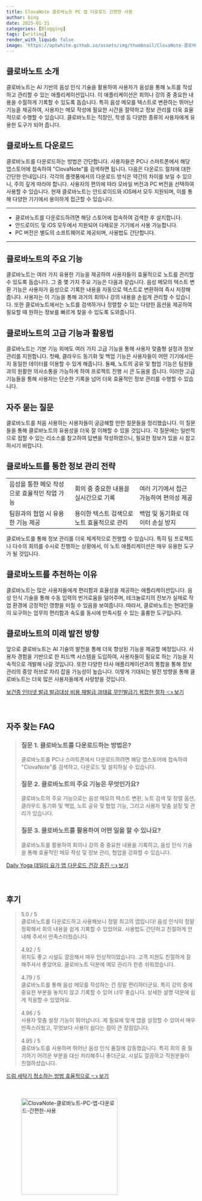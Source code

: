 ```yaml
---
title: ClovaNote 클로바노트 PC 앱 다운로드 간편한 사용
author: bing
date: 2025-01-31
categories: [Blogging]
tags: [writing]
render_with_liquid: false
image: 'https://aptwhite.github.io/assets/img/thumbnail/ClovaNote-클로바노트-PC-앱-다운로드-간편한-사용.webp'
---
```



<h2 id='클로바노트_소개'>클로바노트 소개</h2>

<p>클로바노트는 AI 기반의 음성 인식 기술을 활용하여 사용자가 음성을 통해 노트를 작성하고 관리할 수 있는 애플리케이션입니다. 이 애플리케이션은 회의나 강의 중 중요한 내용을 수월하게 기록할 수 있도록 돕습니다. 특히 음성 메모를 텍스트로 변환하는 뛰어난 기능을 제공하여, 사용자는 메모 작성에 필요한 시간을 절약하고 정보 관리를 더욱 효율적으로 수행할 수 있습니다. 클로바노트는 직장인, 학생 등 다양한 종류의 사용자에게 유용한 도구가 되어 줍니다.</p>

<h2 id='클로바노트_다운로드'>클로바노트 다운로드</h2>

<p>클로바노트를 다운로드하는 방법은 간단합니다. 사용자들은 PC나 스마트폰에서 해당 앱스토어에 접속하여 "ClovaNote"를 검색하면 됩니다. 다음은 다운로드 절차에 대한 간단한 안내입니다. 각각의 플랫폼에서의 다운로드 방식은 약간의 차이를 보일 수 있으니, 주의 깊게 따라야 합니다. 사용자의 편의에 따라 모바일 버전과 PC 버전을 선택하여 사용할 수 있습니다. 현재 클로바노트는 안드로이드와 iOS에서 모두 지원되며, 이를 통해 다양한 기기에서 용이하게 접근할 수 있습니다.</p>

<hr />

<ul>
    <li>클로바노트를 다운로드하려면 해당 스토어에 접속하여 검색한 후 설치합니다.</li>
    <li>안드로이드 및 iOS 모두에서 지원되어 다채로운 기기에서 사용 가능합니다.</li>
    <li>PC 버전은 별도의 소프트웨어로 제공되며, 사용법도 간단합니다.</li>
</ul>

<hr />

<h2 id='클로바노트_기능'>클로바노트의 주요 기능</h2>

<p>클로바노트는 여러 가지 유용한 기능을 제공하여 사용자들이 효율적으로 노트를 관리할 수 있도록 돕습니다. 그 중 몇 가지 주요 기능은 다음과 같습니다. 음성 메모의 텍스트 변환 기능은 사용자가 음성으로 기록한 내용을 자동으로 텍스트로 변환하여 즉시 저장해 줍니다. 사용자는 이 기능을 통해 과거의 회의나 강의 내용을 손쉽게 관리할 수 있습니다. 또한 클로바노트에서는 노트를 검색하거나 정렬할 수 있는 다양한 옵션을 제공하여 필요할 때 원하는 정보를 빠르게 찾을 수 있도록 도와줍니다.</p>

<h2 id='클로바노트_고급기능'>클로바노트의 고급 기능과 활용법</h2>

<p>클로바노트는 기본 기능 외에도 여러 가지 고급 기능을 통해 사용자 맞춤형 설정과 정보 관리를 지원합니다. 첫째, 클라우드 동기화 및 백업 기능은 사용자들이 어떤 기기에서든지 동일한 데이터를 이용할 수 있게 해줍니다. 둘째, 노트의 공유 및 협업 기능은 팀원들과의 원활한 의사소통을 가능하게 하여 프로젝트 진행 시 큰 도움을 줍니다. 이러한 고급 기능들을 통해 사용자는 단순한 기록을 넘어 더욱 효율적인 정보 관리를 수행할 수 있습니다.</p>

<h2 id='자주_묻는_질문'>자주 묻는 질문</h2>

<p>클로바노트를 처음 사용하는 사용자들이 궁금해할 만한 질문들을 정리했습니다. 이 질문들을 통해 클로바노트의 유용성을 더욱 잘 이해할 수 있을 것입니다. 각 질문에는 일반적으로 접할 수 있는 리소스를 참고하여 답변을 작성하였으니, 필요한 정보가 있을 시 참고하시기 바랍니다.</p>

<h2 id='클로바노트_사용_팁'>클로바노트를 통한 정보 관리 전략</h2>

<table>
    <tr>
        <td>음성을 통한 메모 작성으로 효율적인 작업 가능</td>
        <td>회의 중 중요한 내용을 실시간으로 기록</td>
        <td>여러 기기에서 접근 가능하여 편의성 제공</td>
    </tr>
    <tr>
        <td>팀원과의 협업 시 유용한 기능 제공</td>
        <td>용이한 텍스트 검색으로 노트 효율적으로 관리</td>
        <td>백업 및 동기화로 데이터 손실 방지</td>
    </tr>
</table>

<p>클로바노트를 통해 정보 관리를 더욱 체계적으로 진행할 수 있습니다. 특히 팀 프로젝트나 다수의 회의를 수시로 진행하는 상황에서, 이 노트 애플리케이션은 매우 유용한 도구가 될 것입니다.</p>

<h2 id='클로바노트_추천'>클로바노트를 추천하는 이유</h2>

<p>클로바노트는 많은 사용자들에게 편리함과 효율성을 제공하는 애플리케이션입니다. 음성 인식 기술을 통해 수동 입력의 번거로움을 덜어주며, 테크놀로지의 진보가 실제로 작업 환경에 긍정적인 영향을 미칠 수 있음을 보여줍니다. 따라서, 클로바노트는 현대인들이 요구하는 업무의 편리함과 속도를 동시에 만족시킬 수 있는 훌륭한 도구입니다.</p>

<h2 id='클로바노트_미래'>클로바노트의 미래 발전 방향</h2>

<p>앞으로 클로바노트는 AI 기술의 발전을 통해 더욱 향상된 기능을 제공할 예정입니다. 사용자 경험을 기반으로 한 피드백 시스템을 도입하여, 사용자들이 필요로 하는 기능을 지속적으로 개발해 나갈 것입니다. 또한 다양한 타사 애플리케이션과의 통합을 통해 정보 관리의 중앙 허브로 자리 잡을 가능성이 높습니다. 이렇게 기대되는 발전 방향을 통해 클로바노트는 더욱 많은 사용자들에게 사랑받을 것입니다.</p>


<p><a class="click-button" title="보건증 인터넷 발급 발급대상 비용 재발급 과태료 무인발급기 복잡한 절차" href="https://aptwhite.github.io/posts/%EB%B3%B4%EA%B1%B4%EC%A6%9D-%EC%9D%B8%ED%84%B0%EB%84%B7-%EB%B0%9C%EA%B8%89-%EB%B0%9C%EA%B8%89%EB%8C%80%EC%83%81-%EB%B9%84%EC%9A%A9-%EC%9E%AC%EB%B0%9C%EA%B8%89-%EA%B3%BC%ED%83%9C%EB%A3%8C-%EB%AC%B4%EC%9D%B8%EB%B0%9C%EA%B8%89%EA%B8%B0-%EB%B3%B5%EC%9E%A1%ED%95%9C-%EC%A0%88%EC%B0%A8/" rel="dofollow">보건증 인터넷 발급 발급대상 비용 재발급 과태료 무인발급기 복잡한 절차 👈 보기</a></p><br>
<h2 id='자주_찾는_FAQ'>자주 찾는 FAQ</h2>
<div itemscope="" itemtype="https://schema.org/FAQPage"> 
<blockquote> 
<div itemscope="" itemprop="mainEntity" itemtype="https://schema.org/Question"> 
<h3 itemprop="name">질문 1. 클로바노트를 다운로드하는 방법은?</h3> 
<div itemscope="" itemprop="acceptedAnswer" itemtype="https://schema.org/Answer"> 
<span itemprop="text"> 
<p>클로바노트를 PC나 스마트폰에서 다운로드하려면 해당 앱스토어에 접속하여 "ClovaNote"를 검색하고, 다운로드 및 설치하실 수 있습니다.</p> 
</span> 
</div> 
</div> 
<div itemscope="" itemprop="mainEntity" itemtype="https://schema.org/Question"> 
<h3 itemprop="name">질문 2. 클로바노트의 주요 기능은 무엇인가요?</h3> 
<div itemscope="" itemprop="acceptedAnswer" itemtype="https://schema.org/Answer"> 
<span itemprop="text"> 
<p>클로바노트의 주요 기능으로는 음성 메모의 텍스트 변환, 노트 검색 및 정렬 옵션, 클라우드 동기화 및 백업, 노트 공유 및 협업 기능, 그리고 사용자 맞춤 설정 및 관리가 있습니다.</p> 
</span> 
</div> 
</div> 
<div itemscope="" itemprop="mainEntity" itemtype="https://schema.org/Question"> 
<h3 itemprop="name">질문 3. 클로바노트를 활용하여 어떤 일을 할 수 있나요?</h3> 
<div itemscope="" itemprop="acceptedAnswer" itemtype="https://schema.org/Answer"> 
<span itemprop="text"> 
<p>클로바노트를 활용하여 회의나 강의 중 중요한 내용을 기록하고, 음성 인식 기술을 통해 효율적인 메모 작성 및 정보 관리, 협업을 강화할 수 있습니다.</p> 
</span> 
</div> 
</div> 
</blockquote> 
</div>
<p><a class="click-button" title="Daily Yoga 데일리 요가 앱 다운로드 건강 증진" href="https://aptwhite.github.io/posts/Daily-Yoga-%EB%8D%B0%EC%9D%BC%EB%A6%AC-%EC%9A%94%EA%B0%80-%EC%95%B1-%EB%8B%A4%EC%9A%B4%EB%A1%9C%EB%93%9C-%EA%B1%B4%EA%B0%95-%EC%A6%9D%EC%A7%84/" rel="dofollow">Daily Yoga 데일리 요가 앱 다운로드 건강 증진 👈 보기</a></p><br>
<h2 id='후기'>후기</h2>
<div itemscope itemtype="https://schema.org/Product">
  <blockquote>
  <div itemprop="review" itemscope itemtype="https://schema.org/Review">
      <div itemprop="reviewRating" itemscope itemtype="https://schema.org/Rating"> <span itemprop="ratingValue">5.0</span> / <span itemprop="bestRating">5</span> </div>
      <span itemprop="reviewBody">클로바노트를 다운로드하고 사용해보니 정말 최고의 앱입니다! 음성 인식이 정말 정확해서 회의 내용을 쉽게 기록할 수 있었어요. 사용법도 간단하고 친절하게 안내해 주셔서 만족스러웠습니다.</span>
  </div>
  <br>
  <div itemprop="review" itemscope itemtype="https://schema.org/Review">
      <div itemprop="reviewRating" itemscope itemtype="https://schema.org/Rating"> <span itemprop="ratingValue">4.92</span> / <span itemprop="bestRating">5</span> </div>
      <span itemprop="reviewBody">위치도 좋고 시설도 깔끔해서 매우 인상적이었습니다. 고객 지원도 친절하게 잘 해주셔서 좋았어요. 클로바노트 덕분에 메모 관리가 한층 쉬워졌습니다.</span>
  </div>
  <br>
  <div itemprop="review" itemscope itemtype="https://schema.org/Review">
      <div itemprop="reviewRating" itemscope itemtype="https://schema.org/Rating"> <span itemprop="ratingValue">4.79</span> / <span itemprop="bestRating">5</span> </div>
      <span itemprop="reviewBody">클로바노트를 통해 음성 메모를 작성하는 건 정말 편리하더군요. 특히 강의 중에 중요한 부분을 놓치지 않고 기록할 수 있어 너무 좋습니다. 상세한 설명 덕분에 쉽게 적응할 수 있었어요.</span>
  </div>
  <br>
  <div itemprop="review" itemscope itemtype="https://schema.org/Review">
      <div itemprop="reviewRating" itemscope itemtype="Rating"> <span itemprop="ratingValue">4.96</span> / <span itemprop="bestRating">5</span> </div>
      <span itemprop="reviewBody">사용자 맞춤 설정 기능이 뛰어납니다. 제 필요에 맞게 앱을 설정할 수 있어서 매우 만족스러웠고, 무엇보다 사용이 쉽다는 점이 큰 장점입니다.</span>
  </div>
  <br>
  <div itemprop="review" itemscope itemtype="https://schema.org/Review">
      <div itemprop="reviewRating" itemscope itemtype="https://schema.org/Rating"> <span itemprop="ratingValue">4.95</span> / <span itemprop="bestRating">5</span> </div>
      <span itemprop="reviewBody">클로바노트를 사용하며 뛰어난 음성 인식 품질에 감동했습니다. 특히 회의 중 필기하기 어려운 부분을 대신 처리해주니 좋더군요. 시설도 깔끔하고 직원분들이 친절하셨습니다.</span>
  </div>
  </blockquote>
</div>
<p><a class="click-button" title="드럼 세탁기 청소하는 방법 효율적으로" href="https://aptwhite.github.io/posts/%EB%93%9C%EB%9F%BC-%EC%84%B8%ED%83%81%EA%B8%B0-%EC%B2%AD%EC%86%8C%ED%95%98%EB%8A%94-%EB%B0%A9%EB%B2%95-%ED%9A%A8%EC%9C%A8%EC%A0%81%EC%9C%BC%EB%A1%9C/" rel="dofollow">드럼 세탁기 청소하는 방법 효율적으로 👈 보기</a></p><br>
<figure class="image"><img src="https://aptwhite.github.io/assets/img/thumbnail/ClovaNote-클로바노트-PC-앱-다운로드-간편한-사용.webp" alt="ClovaNote-클로바노트-PC-앱-다운로드-간편한-사용" width="256" height="256"></figure>